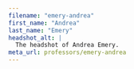 ```yaml
---
filename: "emery-andrea"
first_name: "Andrea"
last_name: "Emery"
headshot_alt: |
  The headshot of Andrea Emery.
meta_url: professors/emery-andrea
---
```

